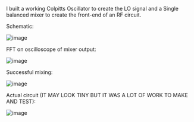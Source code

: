 I built a working Colpitts Oscillator to create the LO signal and a Single balanced mixer to create the front-end of an RF circuit. 

Schematic: 

![image](https://github.com/user-attachments/assets/cc6a9096-023f-4df7-8364-f1c2a7cb2f75)

FFT on oscilloscope of mixer output:

![image](https://github.com/user-attachments/assets/dc5eeb06-040c-4647-837c-1bd0ff7d248a)

Successful mixing:

![image](https://github.com/user-attachments/assets/7cd2268d-f61c-4659-b717-f47be5ef25d6)

Actual circuit (IT MAY LOOK TINY BUT IT WAS A LOT OF WORK TO MAKE AND TEST):

![image](https://github.com/user-attachments/assets/abafcea6-c14f-40a3-93cb-3b98deb7df43)


